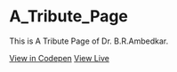 # A_Tribute_Page
This is A Tribute Page of Dr. B.R.Ambedkar.

<a href="https://codepen.io/abhinandanraj/pen/zYdgBGw">View in Codepen</a>
<a href="https://abhinandanraj.github.io/A_Tribute_Page/">View Live</a>
